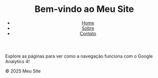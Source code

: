 <html lang="en">
<head>
    <meta charset="UTF-8">
    <meta name="viewport" content="width=device-width, initial-scale=1.0">
    <title>Home - Meu Site</title>
    <!-- Google Analytics -->
    <script async src="https://www.googletagmanager.com/gtag/js?id=G-XXXXXXXXXX"></script>
    <script>
        window.dataLayer = window.dataLayer || [];
        function gtag(){dataLayer.push(arguments);}
        gtag('js', new Date());
        gtag('config', 'G-XXXXXXXXXX'); // Substitua pelo seu ID de medição do GA4
    </script>
</head>
<body>
    <header>
        <h1>Bem-vindo ao Meu Site</h1>
        <nav>
            <ul>
                <li><a href="index.html">Home</a></li>
                <li><a href="about.html">Sobre</a></li>
                <li><a href="contact.html">Contato</a></li>
            </ul>
        </nav>
    </header>
    <main>
        <p>Explore as páginas para ver como a navegação funciona com o Google Analytics 4!</p>
    </main>
    <footer>
        <p>&copy; 2025 Meu Site</p>
    </footer>
</body>
</html>
